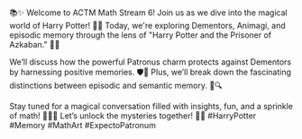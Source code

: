📚✨ Welcome to ACTM Math Stream 6! Join us as we dive into the magical world of Harry Potter! 🧙‍♂️ Today, we're exploring Dementors, Animagi, and episodic memory through the lens of "Harry Potter and the Prisoner of Azkaban." 🐉💫 

We’ll discuss how the powerful Patronus charm protects against Dementors by harnessing positive memories. 🛡️💭 Plus, we’ll break down the fascinating distinctions between episodic and semantic memory. 🧠🔍

Stay tuned for a magical conversation filled with insights, fun, and a sprinkle of math! 🧙‍♀️📐 Let’s unlock the mysteries together! 🚀✨ #HarryPotter #Memory #MathArt #ExpectoPatronum
